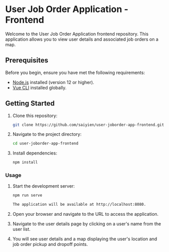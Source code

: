 # User Job Order Application - Frontend

Welcome to the User Job Order Application frontend repository. This application allows you to view user details and associated job orders on a map.

## Prerequisites

Before you begin, ensure you have met the following requirements:

- [Node.js](https://nodejs.org/) installed (version 12 or higher).
- [Vue CLI](https://cli.vuejs.org/) installed globally.

## Getting Started

1.  Clone this repository:

    ```bash
    git clone https://github.com/saiyien/user-joborder-app-frontend.git

2.  Navigate to the project directory:

    ```bash
    cd user-joborder-app-frontend

3.  Install dependencies:

    ```bash
    npm install

### Usage

1.  Start the development server:

    ```bash
    npm run serve

    The application will be available at http://localhost:8080.

2.  Open your browser and navigate to the URL to access the application.

3.  Navigate to the user details page by clicking on a user's name from the user list.

4.  You will see user details and a map displaying the user's location and job order pickup and dropoff 
    points.